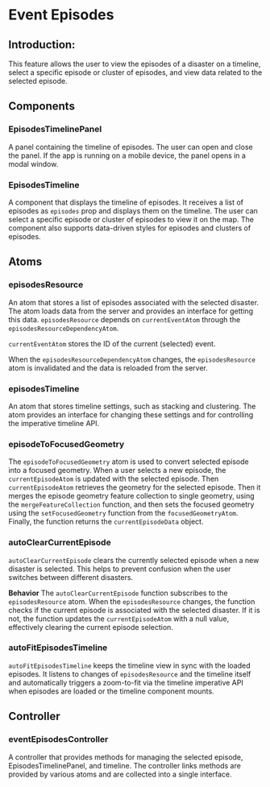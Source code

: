 # Event Episodes

## Introduction:

This feature allows the user to view the episodes of a disaster on a timeline, select a specific episode or cluster of episodes, and view data related to the selected episode.

## Components

### EpisodesTimelinePanel

A panel containing the timeline of episodes. The user can open and close the panel. If the app is running on a mobile device, the panel opens in a modal window.

### EpisodesTimeline

A component that displays the timeline of episodes. It receives a list of episodes as `episodes` prop and displays them on the timeline. The user can select a specific episode or cluster of episodes to view it on the map. The component also supports data-driven styles for episodes and clusters of episodes.

## Atoms

### episodesResource

An atom that stores a list of episodes associated with the selected disaster. The atom loads data from the server and provides an interface for getting this data. `episodesResource` depends on `currentEventAtom` through the `episodesResourceDependencyAtom`.

`currentEventAtom` stores the ID of the current (selected) event.

When the `episodesResourceDependencyAtom` changes, the `episodesResource` atom is invalidated and the data is reloaded from the server.

### episodesTimeline

An atom that stores timeline settings, such as stacking and clustering. The atom provides an interface for changing these settings and for controlling the imperative timeline API.

### episodeToFocusedGeometry

The `episodeToFocusedGeometry` atom is used to convert selected episode into a focused geometry.
When a user selects a new episode, the `currentEpisodeAtom` is updated with the selected episode. Then `currentEpisodeAtom` retrieves the geometry for the selected episode.
Then it merges the episode geometry feature collection to single geometry, using the `mergeFeatureCollection` function, and then sets the focused geometry using the `setFocusedGeometry` function from the `focusedGeometryAtom`. Finally, the function returns the `currentEpisodeData` object.

### autoClearCurrentEpisode

`autoClearCurrentEpisode` clears the currently selected episode when a new disaster is selected. This helps to prevent confusion when the user switches between different disasters.

**Behavior**
The `autoClearCurrentEpisode` function subscribes to the `episodesResource` atom. When the `episodesResource` changes, the function checks if the current episode is associated with the selected disaster. If it is not, the function updates the `currentEpisodeAtom` with a null value, effectively clearing the current episode selection.

### autoFitEpisodesTimeline

`autoFitEpisodesTimeline` keeps the timeline view in sync with the loaded episodes. It listens to changes of `episodesResource` and the timeline itself and automatically triggers a zoom-to-fit via the timeline imperative API when episodes are loaded or the timeline component mounts.

## Controller

### eventEpisodesController

A controller that provides methods for managing the selected episode, EpisodesTimelinePanel, and timeline. The controller links methods are provided by various atoms and are collected into a single interface.
